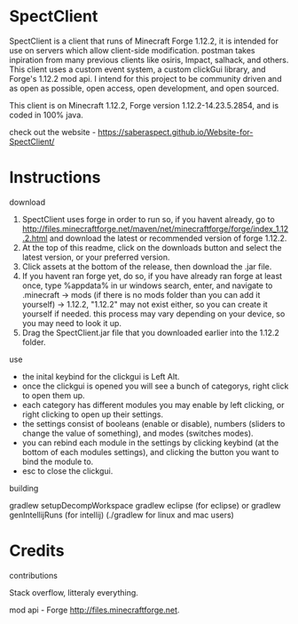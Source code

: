 # SpectClient
SpectClient is a client that runs of Minecraft Forge 1.12.2, it is intended for use on servers which allow client-side modification. postman takes inpiration from many previous clients like osiris, Impact, salhack, and others. This client uses a custom event system, a custom clickGui library, and Forge's 1.12.2 mod api. I intend for this project to be community driven and as open as possible, open access, open development, and open sourced.

This client is on Minecraft 1.12.2, Forge version 1.12.2-14.23.5.2854, and is coded in 100% java.

check out the website - https://saberaspect.github.io/Website-for-SpectClient/



# Instructions
 download

1. SpectClient uses forge in order to run so, if you havent already, go to http://files.minecraftforge.net/maven/net/minecraftforge/forge/index_1.12.2.html and download the latest or recommended version of forge 1.12.2.
2. At the top of this readme, click on the downloads button and select the latest version, or your preferred version.
3. Click assets at the bottom of the release, then download the .jar file.
4. If you havent ran forge yet, do so, if you have already ran forge at least once, type %appdata% in ur windows search, enter, and navigate to .minecraft -> mods (if there is no mods folder than you can add it yourself) -> 1.12.2, "1.12.2" may not exist either, so you can create it yourself if needed. this process may vary depending on your device, so you may need to look it up.
5. Drag the SpectClient.jar file that you downloaded earlier into the 1.12.2 folder.

use

* the inital keybind for the clickgui is Left Alt.
* once the clickgui is opened you will see a bunch of categorys, right click to open them up.
* each category has different modules you may enable by left clicking, or right clicking to open up their settings.
* the settings consist of booleans (enable or disable), numbers (sliders to change the value of something), and modes (switches modes).
* you can rebind each module in the settings by clicking keybind (at the bottom of each modules settings), and clicking the button you want to bind the module to.
* esc to close the clickgui.

building

gradlew setupDecompWorkspace
gradlew eclipse (for eclipse) or gradlew genIntellijRuns (for intellij)
(./gradlew for linux and mac users)

# Credits

contributions

Stack overflow, litteraly everything.

mod api - Forge http://files.minecraftforge.net.
